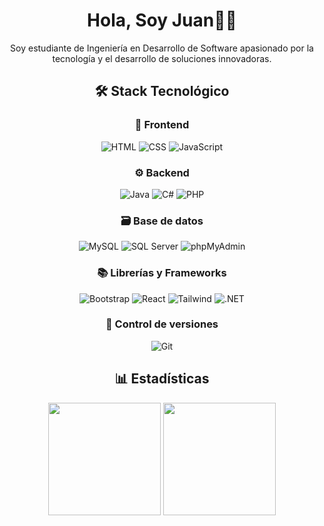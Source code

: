 <div align="center">
  <h1 align="center">Hola, Soy Juan👨‍💻 </h1>
  <p>Soy estudiante de Ingeniería en Desarrollo de Software apasionado por la tecnología y el desarrollo de soluciones innovadoras.</p>
</div>

<div align="center">
  <h2 align="center">🛠️ Stack Tecnológico</h2>
  
  <h3 align="center">🎨 Frontend</h3>
  <p align="center">
    <img src="https://img.shields.io/badge/HTML5-E34F26?style=for-the-badge&logo=html5&logoColor=white" alt="HTML">
    <img src="https://img.shields.io/badge/CSS3-1572B6?style=for-the-badge&logo=css3&logoColor=white" alt="CSS">
    <img src="https://img.shields.io/badge/JavaScript-F7DF1E?style=for-the-badge&logo=javascript&logoColor=black" alt="JavaScript">
  </p>
  
  <h3 align="center">⚙️ Backend</h3>
  <p align="center">
    <img src="https://img.shields.io/badge/Java-ED8B00?style=for-the-badge&logo=openjdk&logoColor=white" alt="Java">
    <img src="https://img.shields.io/badge/C%23-239120?style=for-the-badge&logo=c-sharp&logoColor=white" alt="C#">
    <img src="https://img.shields.io/badge/PHP-777BB4?style=for-the-badge&logo=php&logoColor=white" alt="PHP">
  </p>
  
  <h3 align="center">🗃️ Base de datos</h3>
  <p align="center">
    <img src="https://img.shields.io/badge/MySQL-4479A1?style=for-the-badge&logo=mysql&logoColor=white" alt="MySQL">
    <img src="https://img.shields.io/badge/SQL%20Server-CC2927?style=for-the-badge&logo=microsoft-sql-server&logoColor=white" alt="SQL Server">
    <img src="https://img.shields.io/badge/phpMyAdmin-6C78AF?style=for-the-badge&logo=phpmyadmin&logoColor=white" alt="phpMyAdmin">
  </p>
  
  <h3 align="center">📚 Librerías y Frameworks</h3>
  <p align="center">
    <img src="https://img.shields.io/badge/Bootstrap-7952B3?style=for-the-badge&logo=bootstrap&logoColor=white" alt="Bootstrap">
    <img src="https://img.shields.io/badge/React-61DAFB?style=for-the-badge&logo=react&logoColor=black" alt="React">
    <img src="https://img.shields.io/badge/Tailwind_CSS-38B2AC?style=for-the-badge&logo=tailwind-css&logoColor=white" alt="Tailwind">
    <img src="https://img.shields.io/badge/.NET-512BD4?style=for-the-badge&logo=dotnet&logoColor=white" alt=".NET">
  </p>
  
  <h3 align="center">🔄 Control de versiones</h3>
  <p align="center">
    <img src="https://img.shields.io/badge/GIT-E44C30?style=for-the-badge&logo=git&logoColor=white" alt="Git">
  </p>
</div>

<div align="center">
  <h2 align="center">📊 Estadísticas</h2>
  
  <img height="180em" src="https://github-readme-stats.vercel.app/api?username=JuanV24&show_icons=true&theme=radical&include_all_commits=true&count_private=true"/>
  <img height="180em" src="https://github-readme-stats.vercel.app/api/top-langs/?username=JuanV24&layout=compact&langs_count=7&theme=radical"/>
</div>

